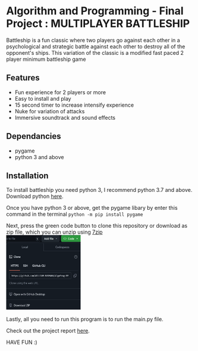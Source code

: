# Algorithm and Programming - Final Project : MULTIPLAYER BATTLESHIP
Battleship is a fun classic where two players go against each other in a psychological and strategic battle against each other to destroy all of the opponent's ships. This variation of the classic is a modified fast paced 2 player minimum battleship game


## Features
* Fun experience for 2 players or more
* Easy to install and play
* 15 second timer to increase intensify experience
* Nuke for variation of attacks
* Immersive soundtrack and sound effects


## Dependancies
- pygame
- python 3 and above


## Installation
To install battleship you need python 3, I recommend python 3.7 and above. Download python [here](https://www.python.org/downloads/).

Once you have python 3 or above, get the pygame libary by enter this command in the terminal
`python -m pip install pygame`

Next, press the green code button to clone this repository or download as zip file, which you can unzip using [7zip](https://www.7-zip.org/)
<br>
<img src="/assets/img/clonesnip.png" alt="clone code snippet" width="200" height="200">

Lastly, all you need to run this program is to run the main.py file.

Check out the project report [here](BattleshipProjectReport.pdf).

HAVE FUN :)


